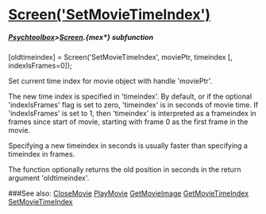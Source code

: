 # [Screen('SetMovieTimeIndex')](Screen-SetMovieTimeIndex) 
##### [Psychtoolbox](Psychtoolbox)>[Screen](Screen).{mex*} subfunction

[oldtimeindex] = Screen('SetMovieTimeIndex', moviePtr, timeindex [, indexIsFrames=0]);

Set current time index for movie object with handle 'moviePtr'.  
  
The new time index is specified in 'timeindex'. By default, or if the optional  
'indexIsFrames' flag is set to zero, 'timeindex' is in seconds of movie time. If  
'indexIsFrames' is set to 1, then 'timeindex' is interpreted as a frameindex in  
frames since start of movie, starting with frame 0 as the first frame in the  
movie.  
  
Specifying a new timeindex in seconds is usually faster than specifying a  
timeindex in frames.  
  
The function optionally returns the old position in seconds in the return  
argument 'oldtimeindex'.  
  


###See also:
[CloseMovie](Screen-CloseMovie) [PlayMovie](Screen-PlayMovie) [GetMovieImage](Screen-GetMovieImage) [GetMovieTimeIndex](Screen-GetMovieTimeIndex) [SetMovieTimeIndex](Screen-SetMovieTimeIndex)
